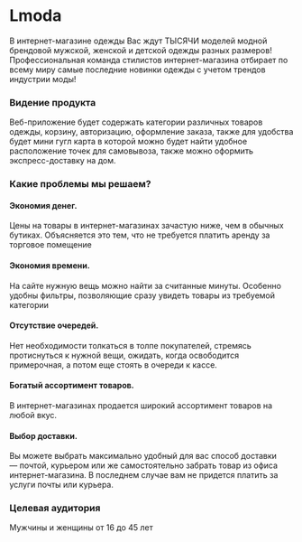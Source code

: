 # Lmoda
В интернет-магазине одежды Вас ждут ТЫСЯЧИ моделей модной брендовой мужской, женской и детской одежды разных размеров! Профессиональная команда стилистов интернет-магазина отбирает по всему миру самые последние новинки одежды с учетом трендов индустрии моды!

### Видение продукта 
Веб-приложение будет содержать категории различных товаров одежды, корзину, авторизацию, оформление заказа, также для удобства будет мини гугл карта в которой можно будет найти удобное расположение точек для самовывоза, также можно оформить экспресс-доставку на дом.

### Какие проблемы мы решаем?
#### Экономия денег. 
Цены на товары в интернет-магазинах зачастую ниже, чем в обычных бутиках. Объясняется это тем, что не требуется платить аренду за торговое помещение

#### Экономия времени.
На сайте нужную вещь можно найти за считанные минуты. Особенно удобны фильтры, позволяющие сразу увидеть товары из требуемой категории

#### Отсутствие очередей. 
Нет необходимости толкаться в толпе покупателей, стремясь протиснуться к нужной вещи, ожидать, когда освободится примерочная, а потом еще стоять в очереди к кассе.

#### Богатый ассортимент товаров.
В интернет-магазинах продается широкий ассортимент товаров на любой вкус.

#### Выбор доставки.
Вы можете выбрать максимально удобный для вас способ доставки — почтой, курьером или же самостоятельно забрать товар из офиса интернет-магазина. В последнем случае вам не придется платить за услуги почты или курьера.

### Целевая аудитория
Мужчины и женщины от 16 до 45 лет

